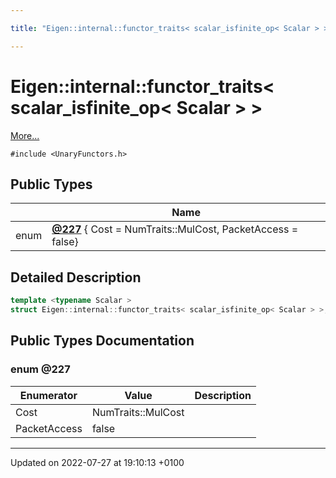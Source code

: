 ```yaml
---

title: "Eigen::internal::functor_traits< scalar_isfinite_op< Scalar > >"

---
```


# Eigen::internal::functor_traits< scalar_isfinite_op< Scalar > >



 [More...](#detailed-description)


`#include <UnaryFunctors.h>`

## Public Types

|                | Name           |
| -------------- | -------------- |
| enum| **[@227](http://example.org/classes/structeigen_1_1internal_1_1functor__traits_3_01scalar__isfinite__op_3_01scalar_01_4_01_4/#enum-@227)** { Cost = NumTraits<Scalar>::MulCost, PacketAccess = false} |

## Detailed Description

```cpp
template <typename Scalar >
struct Eigen::internal::functor_traits< scalar_isfinite_op< Scalar > >;
```

## Public Types Documentation

### enum @227

| Enumerator | Value | Description |
| ---------- | ----- | ----------- |
| Cost | NumTraits<Scalar>::MulCost|   |
| PacketAccess | false|   |




-------------------------------

Updated on 2022-07-27 at 19:10:13 +0100
